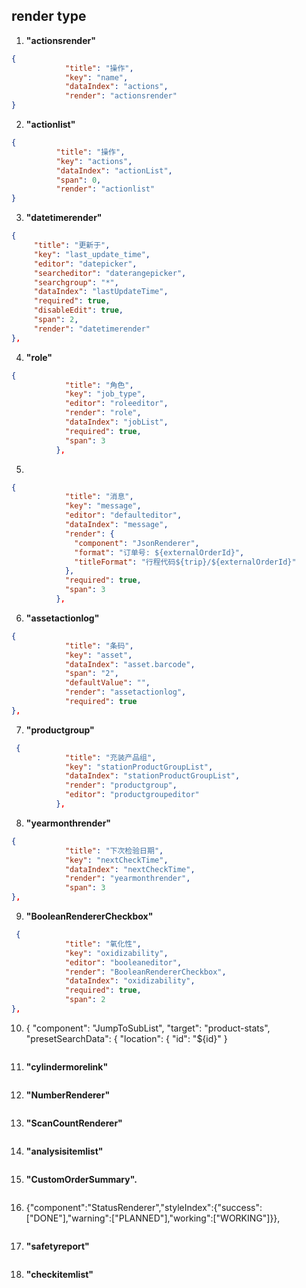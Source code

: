 
## render type #

1. **"actionsrender"**  
```json
{
            "title": "操作",
            "key": "name",
            "dataIndex": "actions",
            "render": "actionsrender"
}

```

2. **"actionlist"**  
```json
{
          "title": "操作",
          "key": "actions",
          "dataIndex": "actionList",
          "span": 0,
          "render": "actionlist"
}
```

3. **"datetimerender"**  
```json
{
     "title": "更新于",
     "key": "last_update_time",
     "editor": "datepicker",
     "searcheditor": "daterangepicker",
     "searchgroup": "*",
     "dataIndex": "lastUpdateTime",
     "required": true,
     "disableEdit": true,
     "span": 2,
     "render": "datetimerender"
},
```


4. **"role"** 
```json
{
            "title": "角色",
            "key": "job_type",
            "editor": "roleeditor",
            "render": "role",
            "dataIndex": "jobList",
            "required": true,
            "span": 3
          },
```



5. 
```json
{
            "title": "消息",
            "key": "message",
            "editor": "defaulteditor",
            "dataIndex": "message",
            "render": {
              "component": "JsonRenderer",
              "format": "订单号: ${externalOrderId}",
              "titleFormat": "行程代码${trip}/${externalOrderId}"
            },
            "required": true,
            "span": 3
          },
```


6. **"assetactionlog"**  
```json
{
            "title": "条码",
            "key": "asset",
            "dataIndex": "asset.barcode",
            "span": "2",
            "defaultValue": "",
            "render": "assetactionlog",
            "required": true
},
```



7. **"productgroup"**  
```json
 {
            "title": "充装产品组",
            "key": "stationProductGroupList",
            "dataIndex": "stationProductGroupList",
            "render": "productgroup",
            "editor": "productgroupeditor"
          },
```



8. **"yearmonthrender"** 
```json
{
            "title": "下次检验日期",
            "key": "nextCheckTime",
            "dataIndex": "nextCheckTime",
            "render": "yearmonthrender",
            "span": 3
},
```



9. **"BooleanRendererCheckbox"**  
```json
 {
            "title": "氧化性",
            "key": "oxidizability",
            "editor": "booleaneditor",
            "render": "BooleanRendererCheckbox",
            "dataIndex": "oxidizability",
            "required": true,
            "span": 2
},
```



10.  {
                "component": "JumpToSubList",
                "target": "product-stats",
                "presetSearchData": {
                  "location": {
                    "id": "${id}"
                  }

```json

```

                  

11. **"cylindermorelink"** 
```json

```


12. **"NumberRenderer"**  
```json

```



13. **"ScanCountRenderer"**  
```json

```



14. **"analysisitemlist"**  
```json

```



15. **"CustomOrderSummary".**  
```json

```




16. {"component":"StatusRenderer","styleIndex":{"success":["DONE"],"warning":["PLANNED"],"working":["WORKING"]}},
```json

```



17. **"safetyreport"**  
```json

```



18. **"checkitemlist"**  
```json

```



